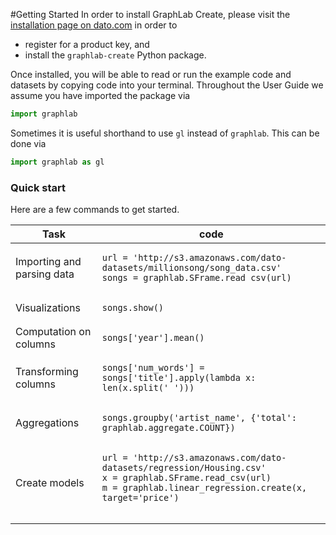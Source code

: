 #Getting Started
In order to install GraphLab Create, please visit the [installation page on dato.com](https://dato.com/download/install.html) in order to

- register for a product key, and
- install the `graphlab-create` Python package.

Once installed, you will be able to read or run the example code and datasets by copying code into your terminal. Throughout the User Guide we assume you have imported the package via

```python
import graphlab
```

Sometimes it is useful shorthand to use `gl` instead of `graphlab`. This can be done via
```python
import graphlab as gl
```

### Quick start

Here are a few commands to get started.
<table class="table table-bordered table-striped">
  <thead>
    <tr>
      <th>Task</th>
      <th>code</th>
    </tr>
  </thead>
  <tbody>
    <tr>
      <td>Importing and parsing data</td>
      <td><pre><code class="hljs python">url = 'http://s3.amazonaws.com/dato-datasets/millionsong/song_data.csv'<br/>songs = graphlab.SFrame.read_csv(url)</code></pre></td>
    </tr>
    <tr>
      <td>Visualizations</td>
      <td><pre><code class="hljs python">songs.show()</code></pre></td>
    </tr>
    <tr>
      <td>Computation on columns</td>
      <td><pre><code class="hljs python">songs['year'].mean()</code></pre></td>
    </tr>
    <tr>
      <td>Transforming columns</td>
      <td><pre><code class="hljs python">songs['num_words'] = songs['title'].apply(lambda x: len(x.split(' ')))</code></pre></td>
    </tr>
    <tr>
      <td>Aggregations</td>
      <td><pre><code class="hljs python">songs.groupby('artist_name', {'total': graphlab.aggregate.COUNT})</code></pre></td>
    </tr>
    <tr>
      <td>Create models</td>
      <td><pre><code class="hljs python">url = 'http://s3.amazonaws.com/dato-datasets/regression/Housing.csv'<br/>x = graphlab.SFrame.read_csv(url)<br/>m = graphlab.linear_regression.create(x, target='price')
      </code></pre></td>
    </tr>
  </tbody>
</table>
